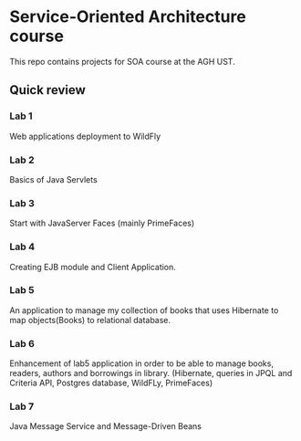 # Service-Oriented Architecture course
This repo contains projects for SOA course at the AGH UST.

## Quick review

### Lab 1
Web applications deployment to WildFly

### Lab 2
Basics of Java Servlets

### Lab 3
Start with JavaServer Faces (mainly PrimeFaces)

### Lab 4
Creating EJB module and Client Application.

### Lab 5
An application to manage my collection of books that uses Hibernate to map objects(Books) to relational database.

### Lab 6 
Enhancement of lab5 application in order to be able to manage books, readers, authors and borrowings in library. (Hibernate, queries in JPQL and Criteria API, Postgres database, WildFLy, PrimeFaces)

### Lab 7
Java Message Service and Message-Driven Beans
